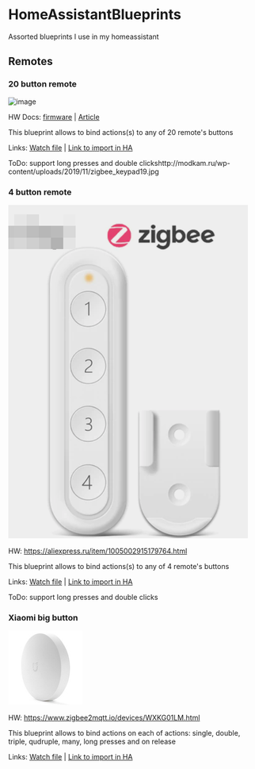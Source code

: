 # HomeAssistantBlueprints
Assorted blueprints I use in my homeassistant

## Remotes 

### 20 button remote 

![image](http://modkam.ru/wp-content/uploads/2019/11/zigbee_keypad19.jpg)

HW Docs: [firmware](https://github.com/diyruz/freepad) | [Article](https://modkam.ru/2019/11/13/pult-zigbee-v2-prosto-otlomi-lishnee/)

This blueprint allows to bind actions(s) to any of 20 remote's buttons

Links: [Watch file](https://github.com/Gromina/HomeAssistantBlueprints/blob/master/remotes/20-button-zigbee.yaml) | [Link to import in HA](https://raw.githubusercontent.com/Gromina/HomeAssistantBlueprints/master/remotes/20-button-zigbee.yaml)

ToDo: support long presses and double clickshttp://modkam.ru/wp-content/uploads/2019/11/zigbee_keypad19.jpg


### 4 button remote 

![image](images/4-button-remote.png)

HW: https://aliexpress.ru/item/1005002915179764.html

This blueprint allows to bind actions(s) to any of 4 remote's buttons

Links: [Watch file](https://github.com/Gromina/HomeAssistantBlueprints/blob/master/remotes/4-button-zigbee.yaml) | [Link to import in HA](https://raw.githubusercontent.com/Gromina/HomeAssistantBlueprints/master/remotes/4-button-zigbee.yaml)

ToDo: support long presses and double clicks

### Xiaomi big button

![image](/images/WXKG01LM.jpg)

HW: https://www.zigbee2mqtt.io/devices/WXKG01LM.html

This blueprint allows to bind actions on each of actions: single, double, triple, qudruple, many, long presses and on release

Links: [Watch file](https://github.com/Gromina/HomeAssistantBlueprints/blob/master/remotes/xiaomi_button_WXKG01LM.yaml) | [Link to import in HA](https://raw.githubusercontent.com/Gromina/HomeAssistantBlueprints/master/remotes/xiaomi-button-WXKG01LM.yaml)
